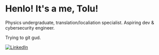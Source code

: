 # Henlo! It's a me, Tolu!

Physics undergraduate, translation/localiation specialist. Aspiring dev & cybersecurity engineer.

Trying to git gud.

[![LinkedIn](https://img.shields.io/badge/linkedin-%230077B5.svg?style=for-the-badge&logo=linkedin&logoColor=white)](https://www.linkedin.com/in/tolunaydundar/)
